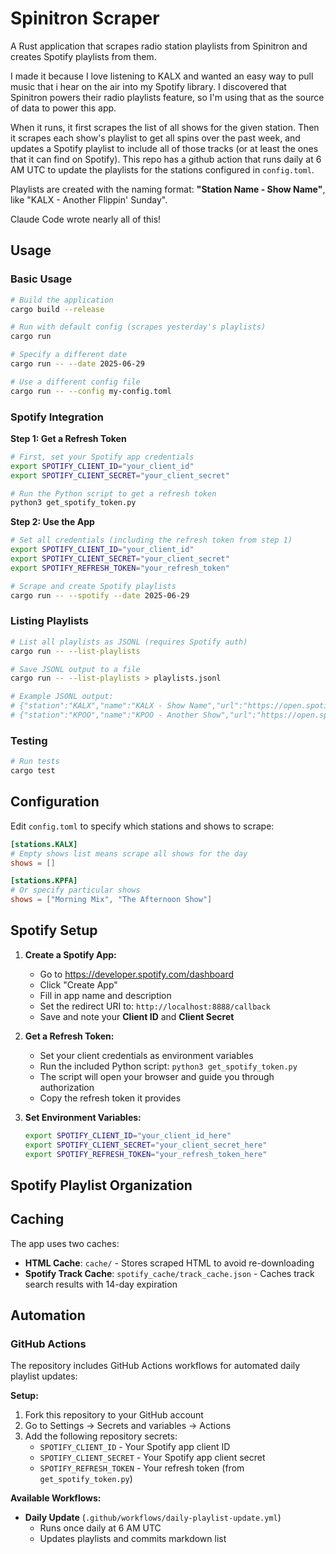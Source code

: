 # Spinitron Scraper

A Rust application that scrapes radio station playlists from Spinitron and creates Spotify playlists from them.

I made it because I love listening to KALX and wanted an easy way to pull music that i hear on the air into my Spotify library. I discovered that Spinitron powers their radio playlists feature, so I'm using that as the source of data to power this app.

When it runs, it first scrapes the list of all shows for the given station. Then it scrapes each show's playlist to get all spins over the past week, and updates a Spotify playlist to include all of those tracks (or at least the ones that it can find on Spotify). This repo has a github action that runs daily at 6 AM UTC to update the playlists for the stations configured in `config.toml`.

Playlists are created with the naming format: **"Station Name - Show Name"**, like "KALX - Another Flippin' Sunday".

Claude Code wrote nearly all of this!

## Usage

### Basic Usage

```bash
# Build the application
cargo build --release

# Run with default config (scrapes yesterday's playlists)
cargo run

# Specify a different date
cargo run -- --date 2025-06-29

# Use a different config file
cargo run -- --config my-config.toml
```

### Spotify Integration

**Step 1: Get a Refresh Token**
```bash
# First, set your Spotify app credentials
export SPOTIFY_CLIENT_ID="your_client_id"
export SPOTIFY_CLIENT_SECRET="your_client_secret"

# Run the Python script to get a refresh token
python3 get_spotify_token.py
```

**Step 2: Use the App**
```bash
# Set all credentials (including the refresh token from step 1)
export SPOTIFY_CLIENT_ID="your_client_id"
export SPOTIFY_CLIENT_SECRET="your_client_secret"
export SPOTIFY_REFRESH_TOKEN="your_refresh_token"

# Scrape and create Spotify playlists
cargo run -- --spotify --date 2025-06-29
```

### Listing Playlists

```bash
# List all playlists as JSONL (requires Spotify auth)
cargo run -- --list-playlists

# Save JSONL output to a file
cargo run -- --list-playlists > playlists.jsonl

# Example JSONL output:
# {"station":"KALX","name":"KALX - Show Name","url":"https://open.spotify.com/playlist/abc123","track_count":25}
# {"station":"KPOO","name":"KPOO - Another Show","url":"https://open.spotify.com/playlist/def456","track_count":42}
```

### Testing

```bash
# Run tests
cargo test
```

## Configuration

Edit `config.toml` to specify which stations and shows to scrape:

```toml
[stations.KALX]
# Empty shows list means scrape all shows for the day
shows = []

[stations.KPFA]
# Or specify particular shows
shows = ["Morning Mix", "The Afternoon Show"]
```

## Spotify Setup

1. **Create a Spotify App:**
   - Go to https://developer.spotify.com/dashboard
   - Click "Create App"
   - Fill in app name and description
   - Set the redirect URI to: `http://localhost:8888/callback`
   - Save and note your **Client ID** and **Client Secret**

2. **Get a Refresh Token:**
   - Set your client credentials as environment variables
   - Run the included Python script: `python3 get_spotify_token.py`
   - The script will open your browser and guide you through authorization
   - Copy the refresh token it provides

3. **Set Environment Variables:**
   ```bash
   export SPOTIFY_CLIENT_ID="your_client_id_here"
   export SPOTIFY_CLIENT_SECRET="your_client_secret_here"
   export SPOTIFY_REFRESH_TOKEN="your_refresh_token_here"
   ```

## Spotify Playlist Organization

## Caching

The app uses two caches:
- **HTML Cache**: `cache/` - Stores scraped HTML to avoid re-downloading
- **Spotify Track Cache**: `spotify_cache/track_cache.json` - Caches track search results with 14-day expiration

## Automation

### GitHub Actions 

The repository includes GitHub Actions workflows for automated daily playlist updates:

**Setup:**
1. Fork this repository to your GitHub account
2. Go to Settings → Secrets and variables → Actions
3. Add the following repository secrets:
   - `SPOTIFY_CLIENT_ID` - Your Spotify app client ID
   - `SPOTIFY_CLIENT_SECRET` - Your Spotify app client secret  
   - `SPOTIFY_REFRESH_TOKEN` - Your refresh token (from `get_spotify_token.py`)

**Available Workflows:**
- **Daily Update** (`.github/workflows/daily-playlist-update.yml`)
  - Runs once daily at 6 AM UTC
  - Updates playlists and commits markdown list